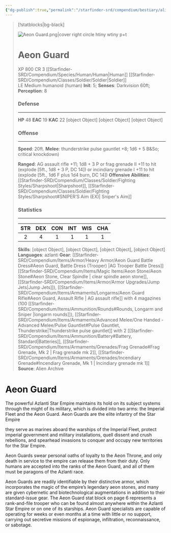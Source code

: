 ```yaml
---
{"dg-publish":true,"permalink":"/starfinder-srd/compendium/bestiary/alien-codex/aeon-guard/","tags":["language/Azlanti","LawfulEvil","medium"]}
---
```



>[!statblocks|bg-black]
>
>![Aeon Guard.png|cover right circle htiny wtiny p+t](/img/user/Images/Aliens/Enemies/humanoid/aeon%20guard/aeon%20guard.png)
># Aeon Guard 
>XP 800 CR 3 
>[[Starfinder-SRD/Compendium/Species/Human/Human\|Human]] [[Starfinder-SRD/Compendium/Classes/Soldier/Soldier\|Soldier]]  
>LE Medium humanoid (human)
>**Init**: 5; **Senses**: Darkvision 60ft; **Perception**: 8
>### Defense
>---
>**HP** 48
>**EAC** 19 **KAC** 22
>[object Object] [object Object] [object Object]
>### Offense
>---
>**Speed**: 20ft.
>**Melee**: thunderstrike pulse gauntlet +8; 1d6 + 5 B&So; critical knockdown)
>
>
>**Ranged**: AG assault rifle +11; 1d8 + 3 P or frag grenade II +11 to hit (explode [5ft., 1d8 + 3 P, DC 14]) or incindiary grenade I +11 to hit (explode [5ft., 1d6 F plus 1d4 burn, DC 14]) 
>**Offensive Abilities**: [[Starfinder-SRD/Compendium/Classes/Soldier/Fighting Styles/Sharpshoot\|Sharpshoot]], [[Starfinder-SRD/Compendium/Classes/Soldier/Fighting Styles/Sharpshoot#SNIPER’S Aim (EX)\| Sniper's Aim]]
> ### Statistics
>---
>|STR|DEX|CON|INT|WIS|CHA|
>|:---:|:---:|:---:|:---:|:---:|:---:|
>|2|4|1|1|1|1|
>
>**Skills**: [object Object], [object Object], [object Object], [object Object]
>**Languages**: azlanti
>**Gear**: [[Starfinder-SRD/Compendium/Items/Armor/Heavy Armor/Aeon Guard Battle Dress#Aeon Guard, Battle Dress (Trooper) \|AG Trooper Battle Dress]] [[Starfinder-SRD/Compendium/Items/Magic Items/Aeon Stone/Aeon Stone#Aeon Stone, Clear Spindle \| clear spindle aeon stone]], [[Starfinder-SRD/Compendium/Items/Armor/Armor Upgrades/Jump Jets\|Jump Jets]]), [[Starfinder-SRD/Compendium/Items/Armaments/Longarms/Aeon Guard Rifle#Aeon Guard, Assault Rifle \| AG assault rifle]] with 4 magazines (100 [[Starfinder-SRD/Compendium/Items/Ammunition/Rounds#Rounds, Longarm and Sniper \|longarm rounds]]), [[Starfinder-SRD/Compendium/Items/Armaments/Advanced Melee/One Handed - Advanced Melee/Pulse Gauntlet#Pulse Gauntlet, Thunderstrike\|Thunderstrike pulse gauntlet]] with 2 [[Starfinder-SRD/Compendium/Items/Ammunition/Battery#Battery, Standard\|Batteries]], [[Starfinder-SRD/Compendium/Items/Armaments/Grenades/Frag Grenade#Frag Grenade, Mk 2 \| Frag grenade mk 2]], [[Starfinder-SRD/Compendium/Items/Armaments/Grenades/Incendiary Grenade#Incendiary Grenade, Mk 1 \| Incindiary grenade mk 1]]
>**Source**: Alien Archive


# Aeon Guard

The powerful Azlanti Star Empire maintains its hold on its subject systems through the might of its military, which is divided into two arms: the Imperial Fleet and the Aeon Guard. Aeon Guards are the elite infantry of the Star Empire

they serve as marines aboard the warships of the Imperial Fleet, protect imperial government and military installations, quell dissent and crush rebellions, and spearhead invasions to conquer and occupy new territories for the Star Empire.

Aeon Guards swear personal oaths of loyalty to the Aeon Throne, and only death in service to the empire can release them from their duty. Only humans are accepted into the ranks of the Aeon Guard, and all of them must be paragons of the Azlanti race.

Aeon Guards are readily identifiable by their distinctive armor, which incorporates the magic of the empire’s legendary aeon stones, and many are given cybernetic and biotechnological augmentations in addition to their standard-issue gear. The Aeon Guard stat block on page 6 represents a rank-and-file trooper who can be found almost anywhere within the Azlanti Star Empire or on one of its starships. Aeon Guard specialists are capable of operating for weeks or even months at a time with little or no support, carrying out secretive missions of espionage, infiltration, reconnaissance, or sabotage.
